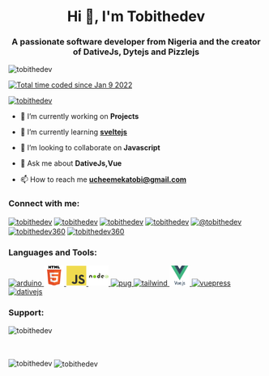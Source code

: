 <h1 align="center">Hi 👋, I'm Tobithedev</h1>
<h3 align="center">A passionate software developer from Nigeria and the creator of DativeJs, Dytejs and Pizzlejs</h3>

<p align="left"> <img src="https://komarev.com/ghpvc/?username=tobithedev&label=Profile%20views&color=0e75b6&style=flat" alt="tobithedev" /> </p>
<a href="https://wakatime.com/@0c76e0d7-5b52-47a6-8ab8-fa3643e3aab3"><img src="https://wakatime.com/badge/user/0c76e0d7-5b52-47a6-8ab8-fa3643e3aab3.svg" alt="Total time coded since Jan 9 2022" /></a>

<p align="left"> <a href="https://github.com/ryo-ma/github-profile-trophy"><img src="https://github-profile-trophy.vercel.app/?username=tobithedev" alt="tobithedev" /></a> </p>

- 🔭 I’m currently working on **Projects**

- 🌱 I’m currently learning **[sveltejs](https://svelte.dev)**

- 👯 I’m looking to collaborate on **Javascript**

- 💬 Ask me about **DativeJs,Vue**

- 📫 How to reach me **ucheemekatobi@gmail.com**

<h3 align="left">Connect with me:</h3>
<p align="left">
<a href="https://codepen.io/tobithedev" target="blank"><img align="center" src="https://raw.githubusercontent.com/rahuldkjain/github-profile-readme-generator/master/src/images/icons/Social/codepen.svg" alt="tobithedev" height="30" width="40" /></a>
<a href="https://dev.to/tobithedev" target="blank"><img align="center" src="https://cdn.jsdelivr.net/npm/simple-icons@3.0.1/icons/dev-dot-to.svg" alt="tobithedev" height="30" width="40" /></a>
<a href="https://linkedin.com/in/tobithedev" target="blank"><img align="center" src="https://raw.githubusercontent.com/rahuldkjain/github-profile-readme-generator/master/src/images/icons/Social/linked-in-alt.svg" alt="tobithedev" height="30" width="40" /></a>
<a href="https://instagram.com/tobithedev" target="blank"><img align="center" src="https://raw.githubusercontent.com/rahuldkjain/github-profile-readme-generator/master/src/images/icons/Social/instagram.svg" alt="tobithedev" height="30" width="40" /></a>
<a href="https://medium.com/@tobithedev" target="blank"><img align="center" src="https://raw.githubusercontent.com/rahuldkjain/github-profile-readme-generator/master/src/images/icons/Social/medium.svg" alt="@tobithedev" height="30" width="40" /></a>
<a href="https://twitter.com/tobithedev360" target="blank"><img align="center" src="https://raw.githubusercontent.com/rahuldkjain/github-profile-readme-generator/master/src/images/icons/Social/twitter.svg" alt="tobithedev360" height="30" width="40" /></a>
 <a href="https://www.facebook.com/tobithedev360/" target="blank"><img align="center" src="https://raw.githubusercontent.com/rahuldkjain/github-profile-readme-generator/master/src/images/icons/Social/facebook.svg" alt="tobithedev360" height="30" width="40" /></a>
</p>

<h3 align="left">Languages and Tools:</h3>
<p align="left"> <a href="https://www.arduino.cc/" target="_blank"> <img src="https://cdn.worldvectorlogo.com/logos/arduino-1.svg" alt="arduino" width="40" height="40"/> </a> <a href="https://www.w3.org/html/" target="_blank"> <img src="https://raw.githubusercontent.com/devicons/devicon/master/icons/html5/html5-original-wordmark.svg" alt="html5" width="40" height="40"/> </a> <a href="https://developer.mozilla.org/en-US/docs/Web/JavaScript" target="_blank"> <img src="https://raw.githubusercontent.com/devicons/devicon/master/icons/javascript/javascript-original.svg" alt="javascript" width="40" height="40"/> </a> <a href="https://nodejs.org" target="_blank"> <img src="https://raw.githubusercontent.com/devicons/devicon/master/icons/nodejs/nodejs-original-wordmark.svg" alt="nodejs" width="40" height="40"/> </a> <a href="https://pugjs.org" target="_blank"> <img src="https://cdn.worldvectorlogo.com/logos/pug.svg" alt="pug" width="40" height="40"/> </a> <a href="https://tailwindcss.com/" target="_blank"> <img src="https://www.vectorlogo.zone/logos/tailwindcss/tailwindcss-icon.svg" alt="tailwind" width="40" height="40"/> </a> <a href="https://vuejs.org/" target="_blank"> <img src="https://raw.githubusercontent.com/devicons/devicon/master/icons/vuejs/vuejs-original-wordmark.svg" alt="vuejs" width="40" height="40"/> </a> <a href="https://vuepress.vuejs.org/" target="_blank"> <img src="https://raw.githubusercontent.com/AliasIO/wappalyzer/master/src/drivers/webextension/images/icons/VuePress.svg" alt="vuepress" width="40" height="40"/> </a>  <a href="https://dativejs.js.org/" target="_blank"> <img src="https://dativejs.js.org/public/logo.png" alt="dativejs" width="40" height="40"/> </a></p>


<h3 align="left">Support:</h3>
<p><a href="https://www.buymeacoffee.com/tobithedev"> <img align="left" src="https://cdn.buymeacoffee.com/buttons/v2/default-yellow.png" height="50" width="210" alt="tobithedev" /></a></p><br><br><br />


<p><img align="left" src="https://github-readme-stats.vercel.app/api/top-langs?username=tobithedev&show_icons=true&locale=en&layout=compact" alt="tobithedev" /></p>

<p>&nbsp;<img align="center" src="https://github-readme-stats.vercel.app/api?username=tobithedev&show_icons=true&locale=en" alt="tobithedev" /></p>

